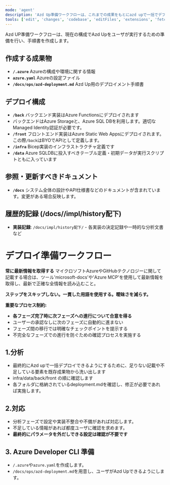 ```yaml
---
mode: 'agent'
description: 'Azd Up準備ワークフローは、これまでの成果をもとにazd upで一括でデプロイする準備を行います'
tools: ['edit', 'changes', 'codebase', 'editFiles', 'extensions', 'fetch', 'githubRepo', 'openSimpleBrowser', 'problems', 'runTasks', 'search', 'think', 'searchResults', 'terminalLastCommand', 'terminalSelection', 'testFailure', 'usages', 'vscodeAPI', 'microsoft-docs', 'Azure MCP']
---
```


Azd UP準備ワークフローは、現在の構成でAzd Upをユーザが実行するための準備を行い、手順書を作成します。

## 作成する成果物
 - **`/.azure`** Azureの構成や環境に関する情報
 - **`azure.yaml`** Azureの設定ファイル
 - **`/docs/ops/azd-deployment.md`** Azd Up用のデプロイメント手順書

## デプロイ構成
 - **`/back`** バックエンド実装はAzure Functionsにデプロイされます
  - バックエンドはAzure Storageと、Azure SQL DBを利用します。適切なManaged Identity認証が必要です。
 - **`/front`** フロントエンド実装はAzure Static Web Appsにデプロイされます。この際`/back`はBYOでAPIとして定義します。
 - **`/infra`** Bicep実装のインフラストラクチャ定義です
 - **`/data`** Azure SQLDBに投入すべきテーブル定義・初期データが実行スクリプトともに入っています

## 参照・更新すべきドキュメント
 - **`/docs`** システム全体の設計やAPI仕様書などのドキュメントが含まれています。変更がある場合反映します。

## 履歴的記録 (/docs//impl/history配下)
 - **実装記録**: `/docs/impl/history配下/` - 各実装の決定記録や一時的な分析文書など

# デプロイ準備ワークフロー

**常に最新情報を取得する**
マイクロソフトAzureやGitHubテクノロジーに関して記載する場合は、ツール'microsoft-docs'や'Azure MCP'を使用して最新情報を取得し、最新で正確な全情報を読み込むこと。

**ステップをスキップしない。一貫した用語を使用する。曖昧さを減らす。**

**重要なプロセス制約:**
- **各フェーズ完了時に次フェーズへの進行について合意を得る**
- ユーザーの承認なしに次のフェーズに自動的に進まない
- フェーズ間の移行では明確なチェックポイントを提示する
- 不完全なフェーズでの進行を防ぐための確認プロセスを実施する

## 1.分析
 - 最終的にAzd upで一括デプロイできるようにするために、足りない記載や不足している要素を既存成果物から洗い出します
 - infra/data/back/front の順に確認します
  - 各フォルダに格納されているdeployment.mdを確認し、修正が必要であれば実施します。

## 2.対応
 - 分析フェーズで設定や実装不整合や不備があれば対応します。
 - 不足している情報があれば都度ユーザに確認を求めます。
  - **最終的にパラメータを外だしできる設定は確認が不要です**

## 3. Azure Developer CLI 準備
 - `/.azure`や`azure.yaml`を作成します。
 - `/docs/ops/azd-deployment.md`を用意し、ユーザがAzd Upできるようにします。




